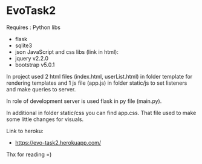 # EvoTask2

Requires :
Python libs
  - flask
  - sqlite3
  - json
JavaScript and css libs (link in html):
  - jquery v2.2.0
  - bootstrap v5.0.1

In project used 2 html files (index.html, userList.html) in folder template for rendering templates 
and 1 js file (app.js) in folder static/js to set listeners and make queries to server.

In role of development server is used flask in py file (main.py).

In additional in folder static/css you can find app.css. That file used to make some little changes for visuals.

Link to heroku:
 - https://evo-task2.herokuapp.com/

Thx for reading =)
